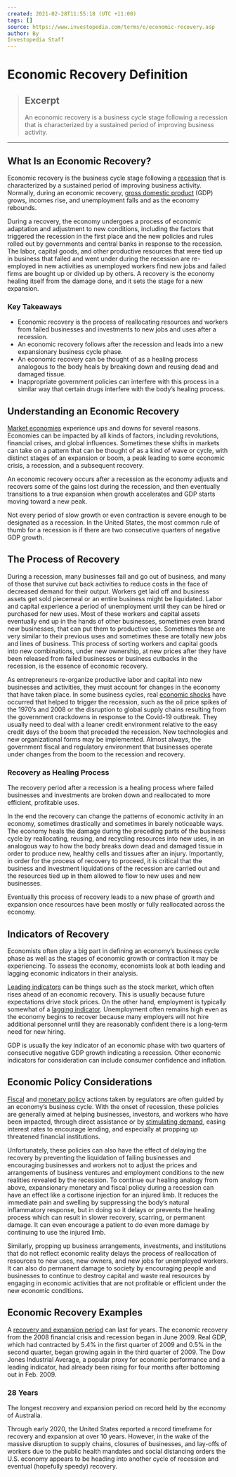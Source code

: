 ```yaml
---
created: 2021-02-28T11:55:18 (UTC +11:00)
tags: []
source: https://www.investopedia.com/terms/e/economic-recovery.asp
author: By
Investopedia Staff
---
```


# Economic Recovery Definition

> ## Excerpt
> An economic recovery is a business cycle stage following a recession that is characterized by a sustained period of improving business activity.

---
## What Is an Economic Recovery?

Economic recovery is the business cycle stage following a [recession](https://www.investopedia.com/terms/r/recession.asp) that is characterized by a sustained period of improving business activity. Normally, during an economic recovery, [gross domestic product](https://www.investopedia.com/terms/g/gdp.asp) (GDP) grows, incomes rise, and unemployment falls and as the economy rebounds.

During a recovery, the economy undergoes a process of economic adaptation and adjustment to new conditions, including the factors that triggered the recession in the first place and the new policies and rules rolled out by governments and central banks in response to the recession. The labor, capital goods, and other productive resources that were tied up in business that failed and went under during the recession are re-employed in new activities as unemployed workers find new jobs and failed firms are bought up or divided up by others. A recovery is the economy healing itself from the damage done, and it sets the stage for a new expansion. 

### Key Takeaways

-   Economic recovery is the process of reallocating resources and workers from failed businesses and investments to new jobs and uses after a recession.
-   An economic recovery follows after the recession and leads into a new expansionary business cycle phase.
-   An economic recovery can be thought of as a healing process analogous to the body heals by breaking down and reusing dead and damaged tissue.
-   Inappropriate government policies can interfere with this process in a similar way that certain drugs interfere with the body’s healing process. 

## Understanding an Economic Recovery

[Market economies](https://www.investopedia.com/articles/03/073003.asp) experience ups and downs for several reasons. Economies can be impacted by all kinds of factors, including revolutions, financial crises, and global influences. Sometimes these shifts in markets can take on a pattern that can be thought of as a kind of wave or cycle, with distinct stages of an expansion or boom, a peak leading to some economic crisis, a recession, and a subsequent recovery.

An economic recovery occurs after a recession as the economy adjusts and recovers some of the gains lost during the recession, and then eventually transitions to a true expansion when growth accelerates and GDP starts moving toward a new peak.

Not every period of slow growth or even contraction is severe enough to be designated as a recession. In the United States, the most common rule of thumb for a recession is if there are two consecutive quarters of negative GDP growth.

## The Process of Recovery

During a recession, many businesses fail and go out of business, and many of those that survive cut back activities to reduce costs in the face of decreased demand for their output. Workers get laid off and business assets get sold piecemeal or an entire business might be liquidated. Labor and capital experience a period of unemployment until they can be hired or purchased for new uses. Most of these workers and capital assets eventually end up in the hands of other businesses, sometimes even brand new businesses, that can put them to productive use. Sometimes these are very similar to their previous uses and sometimes these are totally new jobs and lines of business. This process of sorting workers and capital goods into new combinations, under new ownership, at new prices after they have been released from failed businesses or business cutbacks in the recession, is the essence of economic recovery.   

As entrepreneurs re-organize productive labor and capital into new businesses and activities, they must account for changes in the economy that have taken place. In some business cycles, real [economic shocks](https://www.investopedia.com/terms/e/economic-shock.asp) have occurred that helped to trigger the recession, such as the oil price spikes of the 1970’s and 2008 or the disruption to global supply chains resulting from the government crackdowns in response to the Covid-19 outbreak. They usually need to deal with a leaner credit environment relative to the easy credit days of the boom that preceded the recession. New technologies and new organizational forms may be implemented. Almost always, the government fiscal and regulatory environment that businesses operate under changes from the boom to the recession and recovery.  

### Recovery as Healing Process

The recovery period after a recession is a healing process where failed businesses and investments are broken down and reallocated to more efficient, profitable uses.

In the end the recovery can change the patterns of economic activity in an economy, sometimes drastically and sometimes in barely noticeable ways. The economy heals the damage during the preceding parts of the business cycle by reallocating, reusing, and recycling resources into new uses, in an analogous way to how the body breaks down dead and damaged tissue in order to produce new, healthy cells and tissues after an injury. Importantly, in order for the process of recovery to proceed, it is critical that the business and investment liquidations of the recession are carried out and the resources tied up in them allowed to flow to new uses and new businesses. 

Eventually this process of recovery leads to a new phase of growth and expansion once resources have been mostly or fully reallocated across the economy.

## Indicators of Recovery

Economists often play a big part in defining an economy’s business cycle phase as well as the stages of economic growth or contraction it may be experiencing. To assess the economy, economists look at both leading and lagging economic indicators in their analysis.

[Leading indicators](https://www.investopedia.com/terms/l/leadingindicator.asp) can be things such as the stock market, which often rises ahead of an economic recovery. This is usually because future expectations drive stock prices. On the other hand, employment is typically somewhat of a [lagging indicator](https://www.investopedia.com/terms/l/laggingindicator.asp). Unemployment often remains high even as the economy begins to recover because many employers will not hire additional personnel until they are reasonably confident there is a long-term need for new hiring.

GDP is usually the key indicator of an economic phase with two quarters of consecutive negative GDP growth indicating a recession. Other economic indicators for consideration can include consumer confidence and inflation.

## Economic Policy Considerations

[Fiscal](https://www.investopedia.com/terms/f/fiscalpolicy.asp) and [monetary policy](https://www.investopedia.com/terms/m/monetarypolicy.asp) actions taken by regulators are often guided by an economy’s business cycle. With the onset of recession, these policies are generally aimed at helping businesses, investors, and workers who have been impacted, through direct assistance or by [stimulating demand](https://www.investopedia.com/terms/e/economic-stimulus.asp), easing interest rates to encourage lending, and especially at propping up threatened financial institutions.   

Unfortunately, these policies can also have the effect of delaying the recovery by preventing the liquidation of failing businesses and encouraging businesses and workers not to adjust the prices and arrangements of business ventures and employment conditions to the new realities revealed by the recession. To continue our healing analogy from above, expansionary monetary and fiscal policy during a recession can have an effect like a cortisone injection for an injured limb. It reduces the immediate pain and swelling by suppressing the body’s natural inflammatory response, but in doing so it delays or prevents the healing process which can result in slower recovery, scarring, or permanent damage. It can even encourage a patient to do even more damage by continuing to use the injured limb. 

Similarly, propping up business arrangements, investments, and institutions that do not reflect economic reality delays the process of reallocation of resources to new uses, new owners, and new jobs for unemployed workers. It can also do permanent damage to society by encouraging people and businesses to continue to destroy capital and waste real resources by engaging in economic activities that are not profitable or efficient under the new economic conditions.

## Economic Recovery Examples

A [recovery and expansion period](https://www.investopedia.com/articles/economics/09/lessons-recessions-depressions.asp) can last for years. The economic recovery from the 2008 financial crisis and recession began in June 2009. Real GDP, which had contracted by 5.4% in the first quarter of 2009 and 0.5% in the second quarter, began growing again in the third quarter of 2009. The Dow Jones Industrial Average, a popular proxy for economic performance and a leading indicator, had already been rising for four months after bottoming out in Feb. 2009.

### 28 Years

The longest recovery and expansion period on record held by the economy of Australia.

Through early 2020, the United States reported a record timeframe for recovery and expansion at over 10 years. However, in the wake of the massive disruption to supply chains, closures of businesses, and lay-offs of workers due to the public health mandates and social distancing orders the U.S. economy appears to be heading into another cycle of recession and eventual (hopefully speedy) recovery.
